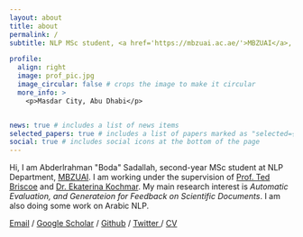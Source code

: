 ```yaml
---
layout: about
title: about
permalink: /
subtitle: NLP MSc student, <a href='https://mbzuai.ac.ae/'>MBZUAI</a>, Abu-Dhabi - BSc from <a href='https://eng.asu.edu.eg/'>ENG-ASU</a>, Egypt.

profile:
  align: right
  image: prof_pic.jpg
  image_circular: false # crops the image to make it circular
  more_info: >
    <p>Masdar City, Abu Dhabi</p>


news: true # includes a list of news items
selected_papers: true # includes a list of papers marked as "selected={true}"
social: true # includes social icons at the bottom of the page
---
```


Hi, I am Abderlrahman "Boda" Sadallah,  second-year MSc student at NLP Department, [MBZUAI](https://mbzuai.ac.ae/). I am working under the supervision of [Prof. Ted Briscoe](https://www.cl.cam.ac.uk/~ejb1/) and [Dr. Ekaterina Kochmar](https://ekochmar.github.io/about/). My main research interest is *Automatic Evaluation, and Generateion for Feedback on Scientific Documents*. I am also doing some work on Arabic NLP.

 <a href="mailto:abdelrahman.sadallah@mbzuai.ac.ae">Email</a>  /  <a href="https://scholar.google.ae/citations?user=XtAYJs8AAAAJ&hl=en&scioq=">Google Scholar</a>  /  <a href="https://github.com/bodasadallah">Github</a>  /  <a href="https://twitter.com/bodasadallah">Twitter </a>  /  <a href="https://bodasadallah.github.io/assets/pdf/Abdelrahman_Sadallah_resume.pdf">CV</a> 
